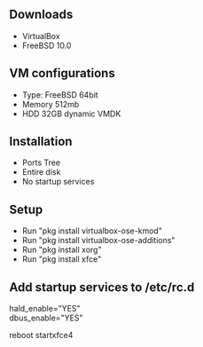 ## Downloads
* VirtualBox
* FreeBSD 10.0

## VM configurations
* Type: FreeBSD 64bit
* Memory 512mb
* HDD 32GB dynamic VMDK

## Installation
* Ports Tree
* Entire disk
* No startup services

## Setup
* Run "pkg install virtualbox-ose-kmod"
* Run "pkg install virtualbox-ose-additions"
* Run "pkg install xorg"
* Run "pkg install xfce"

## Add startup services to /etc/rc.d  
hald_enable="YES"  
dbus_enable="YES"  

reboot
startxfce4